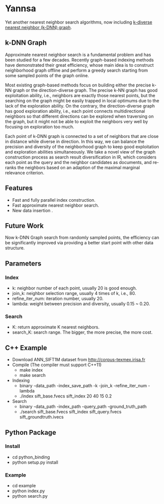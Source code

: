 # Yannsa
Yet another nearest neighbor search algorithms, now including [k-diverse nearest neighbor (k-DNN) graph](https://www.aaai.org/ocs/index.php/AAAI/AAAI18/paper/viewFile/16132/16525).

## k-DNN Graph
Approximate nearest neighbor search is a fundamental problem and has been studied for a few decades. Recently graph-based indexing methods have demonstrated their great efficiency, whose main idea is to construct neighborhood graph offline and perform a greedy search starting from some sampled points of the graph online. 

Most existing graph-based methods focus on building either the precise k-NN graph or the direction-diverse graph. The precise k-NN graph has good exploitation ability, i.e., neighbors are exactly those nearest points, but the searching on the graph might be easily trapped in local optimums due to the lack of the exploration ability. On the contrary, the direction-diverse graph has good exploration ability, i.e., each point connects multidirectional neighbors so that different directions can be explored when traversing on the graph, but it might not be able to exploit the neighbors very well by focusing on exploration too much.

Each point of k-DNN graph is connected to a set of neighbors that are close in distance while diverse in direction. In this way, we can balance the precision and diversity of the neighborhood graph to keep good exploitation and exploration abilities simultaneously. We take a novel view of the graph construction process as search result diversification in IR, which considers each point as the query and the neighbor candidates as documents, and re-ranks the neighbors based on an adaption of the maximal marginal relevance criterion. 

## Features
- Fast and fully parallel index construction.
- Fast approximate nearest neighbor search.
- New data insertion .

## Future Work
Now k-DNN Graph search from randomly sampled points, the efficiency can be significantly improved via providing a better start point with other data structure.

## Parameters
### Index
- k: neighbor number of each point, usually 20 is good enough.
- join_k: neighbor selection range, usually 4 times of k, i.e., 80.
- refine_iter_num: iteration number, usually 20.
- lambda: weight between precision and diversity, usually 0.15 ~ 0.20.

### Search
- K: return approximate K nearest neighbors.
- search_K: search range. The bigger, the more precise, the more cost. 
## C++ Example
- Download ANN_SIFT1M dataset from http://corpus-texmex.irisa.fr
- Compile (The compiler must support C++11)
  - make index
  - make search
- Indexing
  - binary -data_path -index_save_path -k -join_k -refine_iter_num -lambda
  - ./index sift_base.fvecs sift_index 20 40 15 0.2
- Search
  - binary -data_path -index_path -query_path -ground_truth_path
  - ./search sift_base.fvecs sift_index sift_query.fvecs sift_groundtruth.ivecs 

## Python Package 
### Install
- cd python_binding
- python setup.py install

### Example 
- cd example
- python index.py
- python search.py

